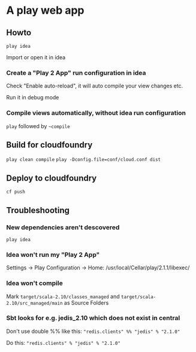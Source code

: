 # A play web app

## Howto

`play idea`

Import or open it in idea

### Create a "Play 2 App" run configuration in idea

Check "Enable auto-reload", it will auto compile your view changes etc.

Run it in debug mode

### Compile views automatically, without idea run configuration

`play` followed by `~compile`

## Build for cloudfoundry

`play clean compile`
`play -Dconfig.file=conf/cloud.conf dist`

## Deploy to cloudfoundry

`cf push`

## Troubleshooting

### New dependencies aren't descovered

`play idea`

### Idea won't run my "Play 2 App"

Settings -> Play Configuration -> Home: /usr/local/Cellar/play/2.1.1/libexec/

### Idea won't compile

Mark `target/scala-2.10/classes_managed` and `target/scala-2.10/src_managed/main` as Source Folders

### Sbt looks for e.g. jedis_2.10 which does not exist in central

Don't use double %% like this: `"redis.clients" %% "jedis" % "2.1.0"`

Do this: `"redis.clients" % "jedis" % "2.1.0"`
